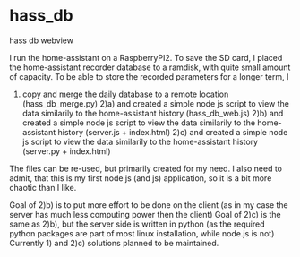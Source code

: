 # hass_db
hass db webview

I run the home-assistant on a RaspberryPI2. To save the SD card, I placed the home-assistant recorder database to a ramdisk, with quite small amount of capacity. To be able to store the recorded parameters for a longer term, I
1) copy and merge the daily database to a remote location (hass_db_merge.py)
2)a) and created a simple node js script to view the data similarily to the home-assistant history (hass_db_web.js)
2)b) and created a simple node js script to view the data similarily to the home-assistant history (server.js + index.html)
2)c) and created a simple node js script to view the data similarily to the home-assistant history (server.py + index.html)

The files can be re-used, but primarily created for my need.
I also need to admit, that this is my first node js (and js) application, so it is a bit more chaotic than I like.

Goal of 2)b) is to put more effort to be done on the client (as in my case the server has much less computing power then the client)
Goal of 2)c) is the same as 2)b), but the server side is written in python (as the required python packages are part of most linux installation, while node.js is not)
Currently 1) and 2)c) solutions planned to be maintained.
